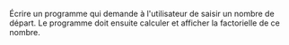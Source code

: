 Écrire un programme qui demande à l'utilisateur de saisir un nombre de départ. Le programme doit ensuite calculer et afficher la factorielle de ce nombre.